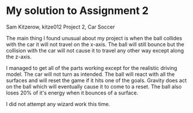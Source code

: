 # My solution to Assignment 2
Sam Kitzerow, kitze012
Project 2, Car Soccer

The main thing I found unusual about my project is when the ball collides with
the car it will not travel on the x-axis. The ball will still bounce but the
collision with the car will not cause it to travel any other way except along
the z-axis.

I managed to get all of the parts working except for the realistic driving
model. The car will not turn as intended. The ball will react with all the
surfaces and will reset the game if it hits one of the goals. Gravity does act
on the ball which will eventually cause it to come to a reset. The ball also
loses 20% of it's energy when it bounces of a surface.

I did not attempt any wizard work this time.

